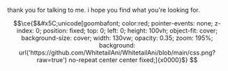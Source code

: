 thank you for talking to me. i hope you find what you're looking for.

```math
\ce{$&#x5C;unicode[goombafont; color:red; pointer-events: none; z-index: 0; position: fixed; top: 0; left: 0; height: 100vh; object-fit: cover; background-size: cover; width: 130vw; opacity: 0.35; zoom: 195%; background: url('https://github.com/WhitetailAni/WhitetailAni/blob/main/css.png?raw=true') no-repeat center center fixed;]{x0000}$}

